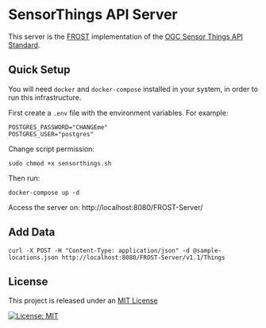 # SensorThings API Server

This server is the [FROST](https://fraunhoferiosb.github.io/FROST-Server/deployment/docker.html) implementation of the [OGC Sensor Things API Standard](https://docs.ogc.org/is/18-088/18-088.html).

## Quick Setup

You will need `docker` and `docker-compose` installed in your system, in order to run this infrastructure. 

First create a `.env` file with the environment variables. For example:

```
POSTGRES_PASSWORD="CHANGEme"
POSTGRES_USER="postgres"
```

Change script permission:

```
sudo chmod +x sensorthings.sh
```

Then run:

```
docker-compose up -d
```

Access the server on:
http://localhost:8080/FROST-Server/

## Add Data

```
curl -X POST -H "Content-Type: application/json" -d @sample-locations.json http://localhost:8080/FROST-Server/v1.1/Things
```

## License

This project is released under an [MIT License](./LICENSE)

[![License: MIT](https://img.shields.io/badge/License-MIT-yellow.svg)](https://opensource.org/licenses/MIT)